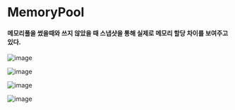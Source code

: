 # MemoryPool

#### 메모리풀을 썼을때와 쓰지 않았을 때 스냅샷을 통해 실제로 메모리 할당 차이를 보여주고 있다.
![image](https://github.com/JiHyeokHeo/MemoryPool/assets/125938592/8d712932-b078-4583-a030-89047683151f)

![image](https://github.com/JiHyeokHeo/MemoryPool/assets/125938592/29d4f141-14c3-4bc9-b112-780b61843282)

![image](https://github.com/JiHyeokHeo/MemoryPool/assets/125938592/19683f8e-e023-463c-8743-72f34c33faf5)

![image](https://github.com/JiHyeokHeo/MemoryPool/assets/125938592/1811cb78-c399-4ec5-98f7-284df816f9a1)
